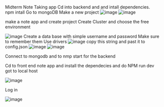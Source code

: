Midterm Note Taking app
Cd into backend and and intall dependencies. 
npm intall
Go to mongoDB 
Make a new project ![image](https://github.com/user-attachments/assets/2182ca4f-7e05-4502-8603-0dd352c3fdd8)
![image](https://github.com/user-attachments/assets/de2397af-39f2-43b8-8255-a6d8addc16dd)

make a note app and create project
Create Cluster and choose the free environment

![image](https://github.com/user-attachments/assets/919aa058-2306-4d06-a977-61269cca8512)
Create a data base with simple username and password
Make sure to remember them
Use drivers ![image](https://github.com/user-attachments/assets/c019cefa-bda7-4ae8-b233-32ecb32abdf6)
copy this string and past it to config.json
![image](https://github.com/user-attachments/assets/2bcd790f-dbcc-467e-a741-53aa84d90c27)
![image](https://github.com/user-attachments/assets/227780f6-67d8-40db-8eae-a5e797f766d0)

Connect to mongodb
and to nmp start for the backend

Cd to front end note app and install the dependecies 
and do NPM run dev 
got to local host 

![image](https://github.com/user-attachments/assets/65937d17-019d-45c0-b707-9d111f8df689)

 Log in 

 ![image](https://github.com/user-attachments/assets/aa17f2a1-671a-4332-84fd-7701dc6e3841)
